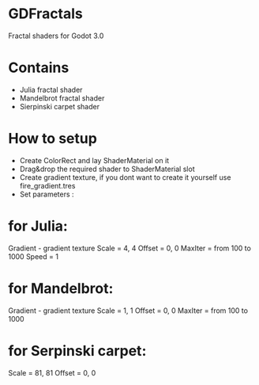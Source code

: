 # GDFractals
Fractal shaders for Godot 3.0

# Contains
* Julia fractal shader
* Mandelbrot fractal shader
* Sierpinski carpet shader

# How to setup
* Create ColorRect and lay ShaderMaterial on it
* Drag&drop the required shader to ShaderMaterial slot
* Create gradient texture, if you dont want to create it yourself use fire_gradient.tres
* Set parameters :

# for Julia:
Gradient - gradient texture
Scale = 4, 4
Offset = 0, 0
MaxIter = from 100 to 1000
Speed = 1
 
# for Mandelbrot:
Gradient - gradient texture
Scale = 1, 1
Offset = 0, 0
MaxIter = from 100 to 1000
 
# for Serpinski carpet:
Scale = 81, 81
Offset = 0, 0

